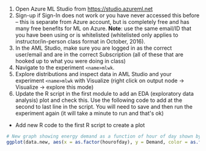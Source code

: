 1.  Open Azure ML Studio from https://studio.azureml.net
2.  Sign-up if Sign-In does not work or you have never accessed this before – this is separate from Azure account, but is completely free and has many free benefits for ML on Azure.  **Note**: use the same email/ID that you have been using or is whitelisted (whitelisted only applies to instructor/in-person class format in October, 2016).
3.  In the AML Studio, make sure you are logged in as the correct user/email and are in the correct Subscription (all of these that are hooked up to what you were doing in class)
4.  Navigate to the experiment `<name>mlwk`.
4.  Explore distributions and inspect data in AML Studio and your experiment `<name>mlwk` with Visualize (right click on output node -> Visualize -> explore this mode)
5.  Update the R script in the first module to add an EDA (exploratory data analysis) plot and check this.  Use the following code to add at the second to last line in the script.  You will need to save and then run the experiment again (it will take a minute to run and that's ok)
* Add new R code to the first R script to create a plot

```R
# New graph showing energy demand as a function of hour of day shown by day of week: (this is a comment)
ggplot(data.new, aes(x = as.factor(hourofday), y = Demand, color = as.factor(dayofweek))) + geom_line()
```
